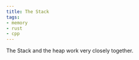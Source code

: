 ```yaml
---
title: The Stack
tags:
- memory
- rust
- cpp
---
```


The Stack and the heap work very closely together.
